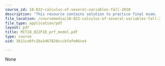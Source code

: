 ```yaml
---
course_id: 18-022-calculus-of-several-variables-fall-2010
description: 'This resource contains solution to practice final exam. '
file_location: /coursemedia/18-022-calculus-of-several-variables-fall-2010/3b11ca0fc26a3467828cccbfafe06ce4_MIT18_022F10_prf_model.pdf
file_type: application/pdf
layout: pdf
title: MIT18_022F10_prf_model.pdf
type: course
uid: 3b11ca0fc26a3467828cccbfafe06ce4

---
```

None